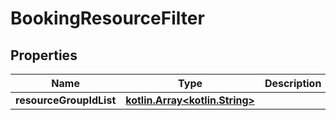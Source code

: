 # BookingResourceFilter

## Properties
Name | Type | Description | Notes
------------ | ------------- | ------------- | -------------
**resourceGroupIdList** | [**kotlin.Array&lt;kotlin.String&gt;**](.md) |  |  [optional]
